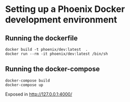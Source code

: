 # Setting up a Phoenix Docker development environment

## Running the dockerfile
```
docker build -t phoenix/dev:latest  .
docker run --rm -it phoenix/dev:latest /bin/sh
```

## Running the docker-compose
```
docker-compose build
docker-compose up
```

Exposed in http://127.0.0.1:4000/